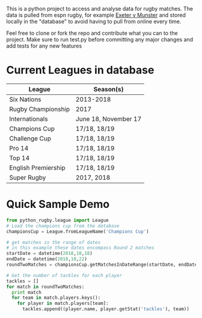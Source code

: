 This is a python project to access and analyse data for rugby matches. The data is pulled from espn rugby, for example [Exeter v Munster](http://www.espn.com/rugby/match?gameId=293566&league=271937) and stored locally in the "database" to avoid having to pull from online every time.

Feel free to clone or fork the repo and contribute what you can to the project. Make sure to run test.py before committing any major changes and add tests for any new features

# Current Leagues in database

|League |Season(s)|
|--- | --- |
|Six Nations|2013-2018|
|Rugby Championship|2017|
|Internationals|June 18, November 17|
|Champions Cup|17/18, 18/19|
|Challenge Cup|17/18, 18/19|
|Pro 14|17/18, 18/19|
|Top 14|17/18, 18/19|
|English Premiership|17/18, 18/19|
|Super Rugby|2017, 2018|

# Quick Sample Demo
```python
from python_rugby.league import League
# Load the champions cup from the database
championsCup = League.fromLeagueName('Champions Cup')

# get matches in the range of dates
# in this example these dates encompass Round 2 matches
startDate = datetime(2018,10,18)
endDate = datetime(2018,10,22)
roundTwoMatches = championsCup.getMatchesInDateRange(startDate, endDate)

# Get the number of tackles for each player
tackles = []
for match in roundTwoMatches:
  print match
  for team in match.players.keys():
    for player in match.players[team]:
      tackles.append((player.name, player.getStat('tackles'), team))
```
